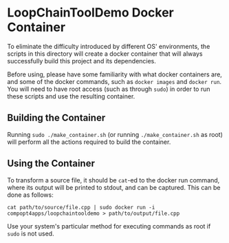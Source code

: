 # LoopChainToolDemo Docker Container
To eliminate the difficulty introduced by different OS' environments, the
scripts in this directory will create a docker container that will always
successfully build this project and its dependencies.

Before using, please have some familiarity with what docker containers are,
and some of the docker commands, such as `docker images` and `docker run`.
You will need to have root access (such as through `sudo`) in order to run
these scripts and use the resulting container.

## Building the Container
Running `sudo ./make_container.sh` (or running `./make_container.sh` as root)
will perform all the actions required to build the container.

## Using the Container
To transform a source file, it should be `cat`-ed to the docker run command,
where its output will be printed to stdout, and can be captured.
This can be done as follows:
```
cat path/to/source/file.cpp | sudo docker run -i compopt4apps/loopchaintooldemo > path/to/output/file.cpp
```

Use your system's particular method for executing commands as root if `sudo` is
not used.
